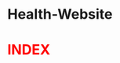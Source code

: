 # Health-Website
<html>
<head><title>Index</title>
</head>
<body><font color='Red'><H1>INDEX</H1></font>
</body>
</html>
